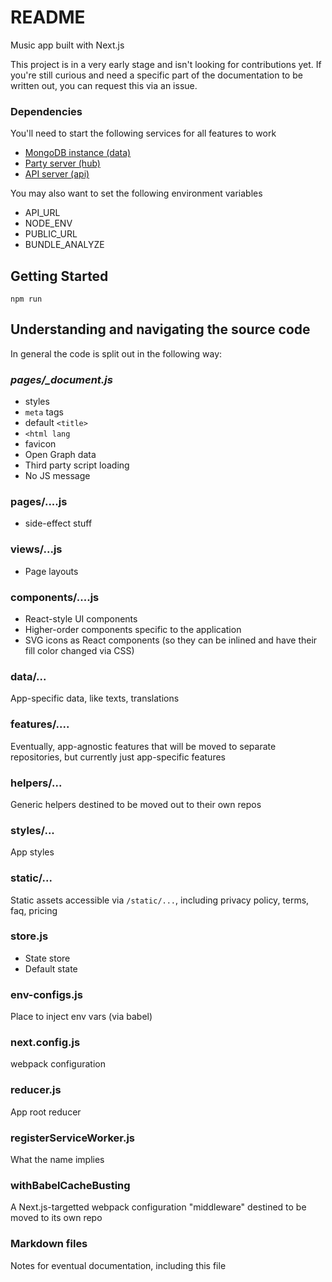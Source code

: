 # README

Music app built with Next.js

This project is in a very early stage and isn't looking for contributions yet. If you're still curious and need a specific part of the documentation to be written out, you can request this via an issue.

### Dependencies

You'll need to start the following services for all features to work

- [MongoDB instance (data)](https://github.com/shawninder/data)
- [Party server (hub)](https://github.com/shawninder/hub)
- [API server (api)](https://github.com/shawninder/api)

You may also want to set the following environment variables

- API_URL
- NODE_ENV
- PUBLIC_URL
- BUNDLE_ANALYZE

## Getting Started

`npm run`

## Understanding and navigating the source code

In general the code is split out in the following way:

### *pages/_document.js*
- styles
- `meta` tags
- default `<title>`
- `<html lang`
- favicon
- Open Graph data
- Third party script loading
- No JS message

### pages/....js
- side-effect stuff

### views/...js
- Page layouts

### components/....js
- React-style UI components
- Higher-order components specific to the application
- SVG icons as React components (so they can be inlined and have their fill color changed via CSS)

### data/...
App-specific data, like texts, translations

### features/....
Eventually, app-agnostic features that will be moved to separate repositories, but currently just app-specific features

### helpers/...
Generic helpers destined to be moved out to their own repos

### styles/...
App styles

### static/...
Static assets accessible via `/static/...`, including privacy policy, terms, faq, pricing

### store.js
- State store
- Default state

### env-configs.js
Place to inject env vars (via babel)

### next.config.js
webpack configuration

### reducer.js
App root reducer

### registerServiceWorker.js
What the name implies

### withBabelCacheBusting
A Next.js-targetted webpack configuration "middleware" destined to be moved to its own repo

### Markdown files
Notes for eventual documentation, including this file

